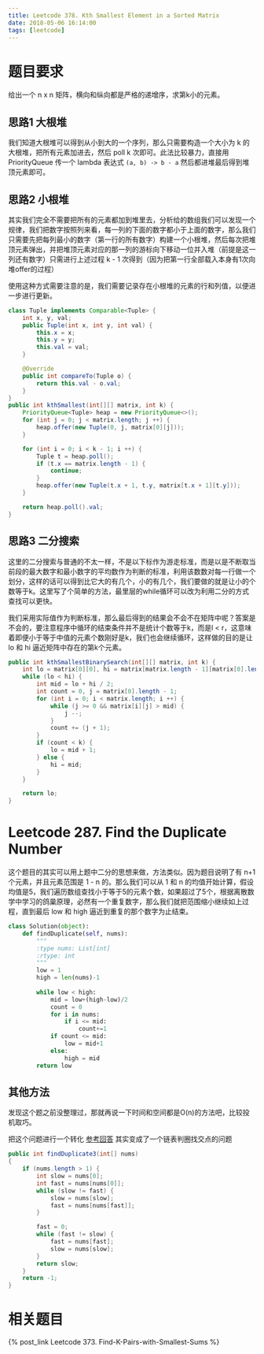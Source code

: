 ```yaml
---
title: Leetcode 378. Kth Smallest Element in a Sorted Matrix
date: 2018-05-06 16:14:00
tags: [leetcode]
---
```


# 题目要求

给出一个 n x n 矩阵，横向和纵向都是严格的递增序，求第k小的元素。

## 思路1 大根堆

我们知道大根堆可以得到从小到大的一个序列，那么只需要构造一个大小为 k 的大根堆，把所有元素加进去，然后 poll k 次即可。此法比较暴力，直接用 PriorityQueue 传一个 lambda 表达式 `(a, b) -> b - a` 然后都进堆最后得到堆顶元素即可。

## 思路2 小根堆

其实我们完全不需要把所有的元素都加到堆里去，分析给的数组我们可以发现一个规律，我们把数字按照列来看，每一列的下面的数字都小于上面的数字，那么我们只需要先把每列最小的数字（第一行的所有数字）构建一个小根堆，然后每次把堆顶元素弹出，并把堆顶元素对应的那一列的游标向下移动一位并入堆（前提是这一列还有数字）只需进行上述过程 k - 1 次得到（因为把第一行全部载入本身有1次向堆offer的过程）

使用这种方式需要注意的是，我们需要记录存在小根堆的元素的行和列值，以便进一步进行更新。

```java
class Tuple implements Comparable<Tuple> {
    int x, y, val;
    public Tuple(int x, int y, int val) {
        this.x = x;
        this.y = y;
        this.val = val;
    }

    @Override
    public int compareTo(Tuple o) {
        return this.val - o.val;
    }
}
public int kthSmallest(int[][] matrix, int k) {
    PriorityQueue<Tuple> heap = new PriorityQueue<>();
    for (int j = 0; j < matrix.length; j ++) {
        heap.offer(new Tuple(0, j, matrix[0][j]));
    }

    for (int i = 0; i < k - 1; i ++) {
        Tuple t = heap.poll();
        if (t.x == matrix.length - 1) {
            continue;
        }
        heap.offer(new Tuple(t.x + 1, t.y, matrix[t.x + 1][t.y]));
    }

    return heap.poll().val;
}
```

## 思路3 二分搜索

这里的二分搜索与普通的不太一样，不是以下标作为游走标准，而是以是不断取当前段的最大数字和最小数字的平均数作为判断的标准，利用该数数对每一行做一个划分，这样的话可以得到比它大的有几个，小的有几个，我们要做的就是让小的个数等于k。这里写了个简单的方法，最里层的while循环可以改为利用二分的方式查找可以更快。

我们采用实际值作为判断标准，那么最后得到的结果会不会不在矩阵中呢？答案是不会的，要注意程序中循环的结束条件并不是统计个数等于k，而是l < r，这意味着即便小于等于中值的元素个数刚好是k，我们也会继续循环，这样做的目的是让 lo 和 hi 逼近矩阵中存在的第k个元素。

```java
public int kthSmallestBinarySearch(int[][] matrix, int k) {
    int lo = matrix[0][0], hi = matrix[matrix.length - 1][matrix[0].length - 1];
    while (lo < hi) {
        int mid = lo + hi / 2;
        int count = 0, j = matrix[0].length - 1;
        for (int i = 0; i < matrix.length; i ++) {
            while (j >= 0 && matrix[i][j] > mid) {
                j --;
            }
            count += (j + 1);
        }
        if (count < k) {
            lo = mid + 1;
        } else {
            hi = mid;
        }
    }

    return lo;
}
```

# Leetcode 287. Find the Duplicate Number

这个题目的其实可以用上题中二分的思想来做，方法类似。因为题目说明了有 n+1 个元素，并且元素范围是 1 - n 的。那么我们可以从 1 和 n 的均值开始计算，假设均值是5，我们遍历数组查找小于等于5的元素个数，如果超过了5个，根据离散数学中学习的鸽巢原理，必然有一个重复数字，那么我们就把范围缩小继续如上过程，直到最后 low 和 high 逼近到重复的那个数字为止结束。 

```python
class Solution(object):
    def findDuplicate(self, nums):
        """
        :type nums: List[int]
        :rtype: int
        """
        low = 1
        high = len(nums)-1
        
        while low < high:
            mid = low+(high-low)/2
            count = 0
            for i in nums:
                if i <= mid:
                    count+=1
            if count <= mid:
                low = mid+1
            else:
                high = mid
        return low
```

## 其他方法

发现这个题之前没整理过，那就再说一下时间和空间都是O(n)的方法吧，比较投机取巧。

把这个问题进行一个转化 [参考回答](https://leetcode.com/problems/find-the-duplicate-number/discuss/72845/Java-O(n)-time-and-O(1)-space-solution.-Similar-to-find-loop-in-linkedlist.) 其实变成了一个链表判圈找交点的问题

```java
public int findDuplicate3(int[] nums)
{
	if (nums.length > 1) {
		int slow = nums[0];
		int fast = nums[nums[0]];
		while (slow != fast) {
			slow = nums[slow];
			fast = nums[nums[fast]];
		}

		fast = 0;
		while (fast != slow) {
			fast = nums[fast];
			slow = nums[slow];
		}
		return slow;
	}
	return -1;
}
```

# 相关题目

{% post_link Leetcode 373. Find-K-Pairs-with-Smallest-Sums %}
